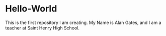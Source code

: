 # Hello-World
This is the first repository I am creating.
My Name is Alan Gates, and I am a teacher at Saint Henry High School.

